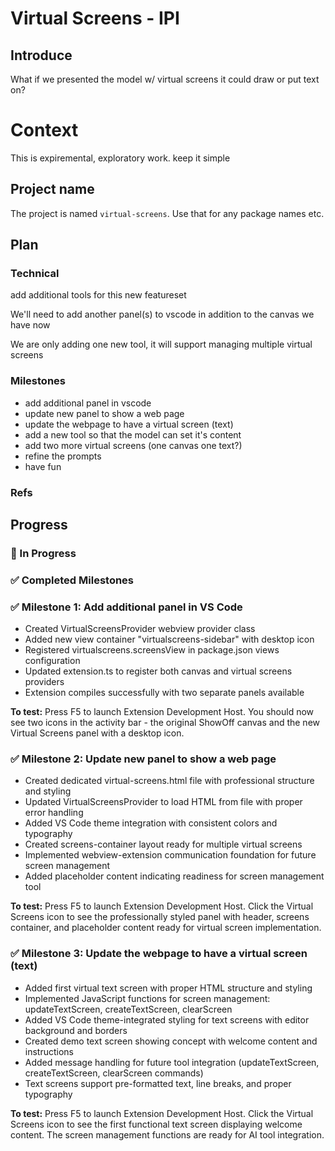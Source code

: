 # Virtual Screens - IPI

## Introduce

What if we presented the model w/ virtual screens it could draw or put text on?

# Context
This is expiremental, exploratory work. keep it simple

## Project name
The project is named `virtual-screens`. Use that for any package names etc.

## Plan


### Technical 
add additional tools for this new featureset

We'll need to add another panel(s) to vscode in addition to the canvas we have now

We are only adding one new tool, it will support managing multiple virtual screens

### Milestones
- add additional panel in vscode
- update new panel to show a web page
- update the webpage to have a virtual screen (text)
- add a new tool so that the model can set it's content
- add two more virtual screens (one canvas one text?)
- refine the prompts
- have fun

### Refs 


## Progress

### 🚧 In Progress


### ✅ Completed Milestones

### ✅ Milestone 1: Add additional panel in VS Code
- Created VirtualScreensProvider webview provider class
- Added new view container "virtualscreens-sidebar" with desktop icon
- Registered virtualscreens.screensView in package.json views configuration  
- Updated extension.ts to register both canvas and virtual screens providers
- Extension compiles successfully with two separate panels available

**To test:** Press F5 to launch Extension Development Host. You should now see two icons in the activity bar - the original ShowOff canvas and the new Virtual Screens panel with a desktop icon.

### ✅ Milestone 2: Update new panel to show a web page
- Created dedicated virtual-screens.html file with professional structure and styling
- Updated VirtualScreensProvider to load HTML from file with proper error handling
- Added VS Code theme integration with consistent colors and typography
- Created screens-container layout ready for multiple virtual screens
- Implemented webview-extension communication foundation for future screen management
- Added placeholder content indicating readiness for screen management tool

**To test:** Press F5 to launch Extension Development Host. Click the Virtual Screens icon to see the professionally styled panel with header, screens container, and placeholder content ready for virtual screen implementation.

### ✅ Milestone 3: Update the webpage to have a virtual screen (text)
- Added first virtual text screen with proper HTML structure and styling
- Implemented JavaScript functions for screen management: updateTextScreen, createTextScreen, clearScreen
- Added VS Code theme-integrated styling for text screens with editor background and borders
- Created demo text screen showing concept with welcome content and instructions
- Added message handling for future tool integration (updateTextScreen, createTextScreen, clearScreen commands)
- Text screens support pre-formatted text, line breaks, and proper typography

**To test:** Press F5 to launch Extension Development Host. Click the Virtual Screens icon to see the first functional text screen displaying welcome content. The screen management functions are ready for AI tool integration.
